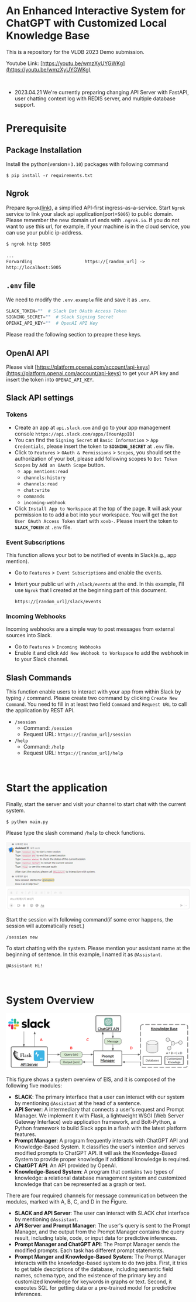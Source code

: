 # An Enhanced Interactive System for ChatGPT with Customized Local Knowledge Base

This is a repository for the VLDB 2023 Demo submission.

Youtube Link: [https://youtu.be/wmzXyUYGWKg](https://youtu.be/wmzXyUYGWKg)

<br>

* 2023.04.21 We're currently preparing changing API Server with FastAPI, user chatting context log with REDIS server, and multiple database support.

# Prerequisite

## Package Installation 

Install the python(version=`3.10`) packages with following command 

```
$ pip install -r requirements.txt
```

## Ngrok

Prepare `Ngrok`([link](https://ngrok.com/)), a simplified API-first ingress-as-a-service. Start `Ngrok` service to link your slack api application(port=`5005`) to public domain. Please remember the new domain url ends with `.ngrok.io`. If you do not want to use this url, for example, if your machine is in the cloud service, you can use your public ip-address.

```
$ ngrok http 5005

...
Forwarding                    https://[random_url] -> http://localhost:5005
```

## `.env` file

We need to modify the `.env.example` file and save it as `.env`.

```python
SLACK_TOKEN=""  # Slack Bot OAuth Access Token
SIGNING_SECRET=""  # Slack Signing Secret
OPENAI_API_KEY=""  # OpenAI API Key
```

Please read the following section to preapre these keys.

## OpenAI API

Please visit [https://platform.openai.com/account/api-keys](https://platform.openai.com/account/api-keys) to get your API key and insert the token into `OPENAI_API_KEY`.

## Slack API settings

### Tokens 

* Create an app at `api.slack.com` and go to your app management console `https://api.slack.com/apps/[YourAppID]`
* You can find the `Signing Secret` at `Basic Information` > `App Credentials`, please insert the token to **`SIGNING_SECRET`** at `.env` file.
* Click to `Features` > `OAuth & Permissions` > `Scopes`, you should set the authorization of your bot, please add following scopes to `Bot Token Scopes` by `Add an OAuth Scope` button.
    * `app_mentions:read`
    * `channels:history`
    * `channels:read`
    * `chat:write`
    * `commands`
    * `incoming-webhook`
* Click `Install App to Workspace` at the top of the page. It will ask your permission to to add a bot into your workspace. You will get the `Bot User OAuth Access Token` start with `xoxb-`. Please insert the token to **`SLACK_TOKEN`** at `.env` file.

### Event Subscriptions

This function allows your bot to be notified of events in Slack(e.g., app mention). 

* Go to `Features` > `Event Subscriptions` and enable the events. 
* Intert your public url with `/slack/events` at the end. In this example, I'll use `Ngrok` that I created at the beginning part of this document.
    
    ```
    https://[random_url]/slack/events
    ```

### Incoming Webhooks

Incoming webhooks are a simple way to post messages from external sources into Slack. 

* Go to `Features` > `Incoming Webhooks`
* Enable it and click `Add New Webhook to Workspace` to add the webhook in to your Slack channel.

## Slash Commands

This function enable users to interact with your app from within Slack by typing `/` command. Please create two command by clicking `Create New Command`. You need to fill in at least two field `Command` and `Request URL` to call the application by REST API.

* `/session`
    * Command: `/session`
    * Request URL: `https://[random_url]/session`
* `/help`
    * Command: `/help`
    * Request URL: `https://[random_url]/help`

<br>

# Start the application

Finally, start the server and visit your channel to start chat with the current system.

```
$ python main.py
```

Please type the slash command `/help` to check functions.

![start](./figs/chat_start.png)

Start the session with following command(if some error happens, the session will automatically reset.)

```
/session new
```

To start chatting with the system. Please mention your assistant name at the beginning of sentence. In this example, I named it as `@Assistant`.

```
@Assistant Hi!
```

<br>

# System Overview

![fig](./figs/system_arch_horizontal.png)

This figure shows a system overview of EIS, and it is composed of the following five modules:
* **SLACK**: The primary interface that a user can interact with our system by mentioning `@Assistant` at the head of a sentence. 
* **API Server**: A intermediary that connects a user's request and Prompt Manager. We implement it with Flask, a lightweight WSGI (Web Server Gateway Interface) web application framework, and Bolt-Python, a Python framework to build Slack apps in a flash with the latest platform features.
* **Prompt Manager**: A program frequently interacts with ChatGPT API and Knowledge-Based System. It classifies the user's intention and serves modified prompts to ChatGPT API. It will ask the Knowledge-Based System to provide proper knowledge if additional knowledge is required. 
* **ChatGPT API**: An API provided by OpenAI.
* **Knowledge-Based System**: A program that contains two types of knowledge: a relational database management system and customized knowledge that can be represented as a graph or text.

There are four required channels for message communication between the modules, marked with A, B, C, and D in the Figure.
* **SLACK and API Server**: The user can interact with SLACK chat interface by mentioning `@Assistant`. 
* **API Server and Prompt Manager**: The user's query is sent to the Prompt Manager, and the output from the Prompt Manager contains the query result, including table, code, or input data for predictive inferences.
* **Prompt Manager and ChatGPT API**: The Prompt Manager sends the modified prompts. Each task has different prompt statements.
* **Prompt Manger and Knowledge-Based System**: The Prompt Manager interacts with the knowledge-based system to do two jobs. First, it tries to get table descriptions of the database, including semantic field names, schema type, and the existence of the primary key and customized knowledge for keywords in graphs or text. Second, it executes SQL for getting data or a pre-trained model for predictive inferences. 
